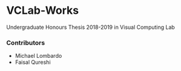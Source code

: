 VCLab-Works
===============
Undergraduate Honours Thesis 2018-2019 in Visual Computing Lab

### Contributors  
* Michael Lombardo
* Faisal Qureshi


